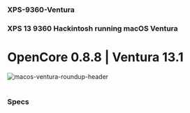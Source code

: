 ### XPS-9360-Ventura
### XPS 13 9360 Hackintosh running macOS Ventura
# OpenCore 0.8.8 | Ventura 13.1
![macos-ventura-roundup-header](https://user-images.githubusercontent.com/123544011/214521202-bf0d4d05-32f3-4a7c-b0ac-47aa5dd76a88.jpg)
#
### Specs
